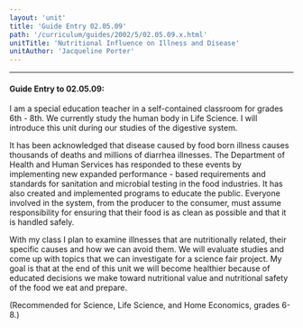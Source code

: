 ```yaml
---
layout: 'unit'
title: 'Guide Entry 02.05.09'
path: '/curriculum/guides/2002/5/02.05.09.x.html'
unitTitle: 'Nutritional Influence on Illness and Disease'
unitAuthor: 'Jacqueline Porter'
---
```


<body>
<hr/>
 <h4>
  Guide Entry to 02.05.09:
 </h4>
 <p>
  I am a special education teacher in a self-contained classroom for grades 6th - 8th. We currently study the human body in Life Science. I will introduce this unit during our studies of the digestive system.
 </p>
<p>
  It has been acknowledged that disease caused by food born illness causes thousands of deaths and millions of diarrhea illnesses. The Department of Health and Human Services has responded to these events by implementing new expanded performance - based requirements and standards for sanitation and microbial testing in the food industries. It has also created and implemented programs to educate the public. Everyone involved in the system, from the producer to the consumer, must assume responsibility for ensuring that their food is as clean as possible and that it is handled safely.
 </p>
<p>
  With my class I plan to examine illnesses that are nutritionally related, their specific causes and how we can avoid them. We will evaluate studies and come up with topics that we can investigate for a science fair project. My goal is that at the end of this unit we will become healthier because of educated decisions we make toward nutritional value and nutritional safety of the food we eat and prepare.
 </p>
<p>
  (Recommended for Science, Life Science, and Home Economics, grades 6-8.)
 </p>

</body>
